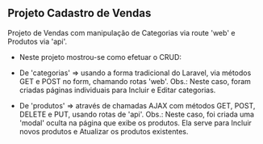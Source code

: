 ## Projeto Cadastro de Vendas

Projeto de Vendas com manipulação de Categorias via route 'web' e Produtos via 'api'.

* Neste projeto mostrou-se como efetuar o CRUD:

- De 'categorias' => usando a forma tradicional do Laravel, via métodos GET e POST no form, chamando rotas 'web'. 
    Obs.: Neste caso, foram criadas páginas individuais para Incluir e Editar categorias. 

- De 'produtos' => através de chamadas AJAX com métodos GET, POST, DELETE e PUT, usando rotas de 'api'.
    Obs.: Neste caso, foi criada uma 'modal' oculta na página que exibe os produtos.
          Ela serve para Incluir novos produtos e Atualizar os produtos existentes.